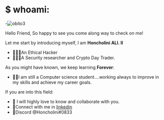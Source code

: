 # $ whoami:
-![obito3](https://user-images.githubusercontent.com/68753765/128184014-1aeabfb9-5127-4721-9801-9a4e0beb9d52.gif)

Hello Friend, So happy to see you come along way to check on me!

Let me start by introducing myself,
I am **Honcholini ALI. II**
- 🕵🏽‍♂️An Ethical Hacker
- 👨🏽‍💻A Security researcher and Crypto Day Trader.

As you might have known, we keep learning **Forever**:
- 👨‍🏫I am still a Computer science student....working always to improve in my skills and achieve my career goals.

If you are into this field:
- 💞 I will highly love to know and collaborate with you.
- 📱Connect with me in [linkedin](https://ng.linkedin.com/in/sir-ashlogs)
- 📱Discord @Honcholini#0833
